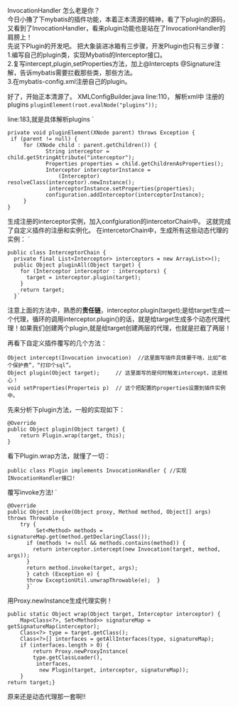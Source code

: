 InvocationHandler 怎么老是你？   
今日小擼了下mybatis的插件功能，本着正本清源的精神，看了下plugin的源码，又看到了InvocationHandler，看来plugin功能也是站在了InvocationHandler的肩膀上！   
先说下Plugin的开发吧。 把大象装进冰箱有三步骤，开发Plugin也只有三步骤：   
1.编写自己的plugin类，实现Mybatis的Interceptor接口。   
2.复写intercept,plugin,setProperties方法，加上@Intercepts @Signature注解，告诉mybatis需要拦截那些类，那些方法。   
3.在mybatis-config.xml注册自己的plugin。   

好了，开始正本清源了。 XMLConfigBuilder.java line:110， 解析xml中 注册的plugins
`pluginElement(root.evalNode("plugins"));`

line:183,就是具体解析plugins
`     
	
	private void pluginElement(XNode parent) throws Exception {
   	 if (parent != null) {   
     	 for (XNode child : parent.getChildren()) {   
        		String interceptor = child.getStringAttribute("interceptor");   
        		Properties properties = child.getChildrenAsProperties();   
        		Interceptor interceptorInstance =    
					(Interceptor)  resolveClass(interceptor).newInstance();     
       			 interceptorInstance.setProperties(properties);    
        		configuration.addInterceptor(interceptorInstance);   
     	 }
    }  

生成注册的interceptor实例，加入confgiuration的intercetorChain中。 这就完成了自定义插件的注册和实例化。
在intercetorChain中，生成所有这些动态代理的实例：
`

    public class InterceptorChain {
      private final List<Interceptor> interceptors = new ArrayList<>();
      public Object pluginAll(Object target) {
        for (Interceptor interceptor : interceptors) {
          target = interceptor.plugin(target);
        }
        return target;
      }`   
注意上面的方法中，熟悉的**责任链**，interceptor.plugin(target);是给target生成一个代理，循环的调用interceptor.plugin()的话，就是给target生成多个动态代理代理！如果我们创建两个plugin,就是给target创建两层的代理，也就是拦截了两层！ 


再看下自定义插件覆写的几个方法：

	Object intercept(Invocation invocation)  //这里面写插件具体要干啥，比如“收个保护费”，“打印个sql”。    
	Object plugin(Object target);     // 这里面写的是何时触发intercept，这是核心！    
	void setProperties(Properteis p)  // 这个把配置的properties设置到插件实例中。
先来分析下plugin方法，一般的实现如下： 
	
	@Override   
	public Object plugin(Object target) {   
		return Plugin.wrap(target, this);   
	}

看下Plugin.wrap方法，就懂了一切：

`public class Plugin implements InvocationHandler { //实现INvocationHandler接口! `

覆写invoke方法!
`   

	@Override
	public Object invoke(Object proxy, Method method, Object[] args) throws Throwable {  
		try {    
 			 Set<Method> methods = signatureMap.get(method.getDeclaringClass());   
		  if (methods != null && methods.contains(method)) {   
			return interceptor.intercept(new Invocation(target, method, args));   
		  }   
		  return method.invoke(target, args);  
		  } catch (Exception e) {  
		  throw ExceptionUtil.unwrapThrowable(e);  }
		  }`
用Proxy.newInstance生成代理实例！


	public static Object wrap(Object target, Interceptor interceptor) {
		Map<Class<?>, Set<Method>> signatureMap = getSignatureMap(interceptor);   
		Class<?> type = target.getClass();  
		Class<?>[] interfaces = getAllInterfaces(type, signatureMap);  
		if (interfaces.length > 0) {   
 	 		return Proxy.newProxyInstance(  
  	    	type.getClassLoader(),  
	 	     interfaces,  
		      new Plugin(target, interceptor, signatureMap));  
		}   
	return target;}   
	
原来还是动态代理那一套啊!!  
